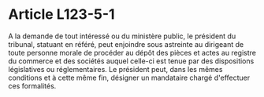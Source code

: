 # Article L123-5-1

A la demande de tout intéressé ou du ministère public, le président du tribunal, statuant en référé, peut enjoindre sous astreinte au dirigeant de toute personne morale de procéder au dépôt des pièces et actes au registre du commerce et des sociétés auquel celle-ci est tenue par des dispositions législatives ou réglementaires.   Le président peut, dans les mêmes conditions et à cette même fin, désigner un mandataire chargé d'effectuer ces formalités.